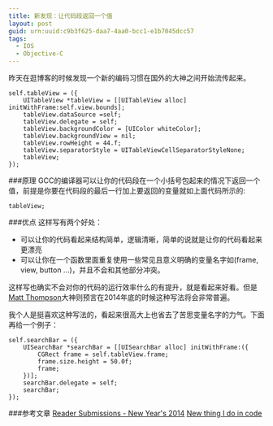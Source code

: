 ```yaml
---
title: 新发现：让代码段返回一个值
layout: post
guid: urn:uuid:c9b3f625-daa7-4aa0-bcc1-e1b7045dcc57
tags:
  - IOS
  - Objective-C
---
```


昨天在逛博客的时候发现一个新的编码习惯在国外的大神之间开始流传起来。
	
	self.tableView = ({
        UITableView *tableView = [[UITableView alloc] initWithFrame:self.view.bounds];
        tableView.dataSource =self;
        tableView.delegate = self;
        tableView.backgroundColor = [UIColor whiteColor];
        tableView.backgroundView = nil;
        tableView.rowHeight = 44.f;
        tableView.separatorStyle = UITableViewCellSeparatorStyleNone;
        tableView;
    });

###原理
GCC的编译器可以让你的代码段在一个小括号包起来的情况下返回一个值，前提是你要在代码段的最后一行加上要返回的变量就如上面代码所示的:

	tableView;

###优点
这样写有两个好处：
* 可以让你的代码看起来结构简单，逻辑清晰，简单的说就是让你的代码看起来更漂亮
* 可以让你在一个函数里面重复使用一些常见且意义明确的变量名字如(frame, view, button ...)，并且不会和其他部分冲突。

这样写也确实不会对你的代码的运行效率什么的有提升，就是看起来好看。但是[Matt Thompson](http://mattt.me/)大神则预言在2014年底的时候这种写法将会非常普遍。

我个人是挺喜欢这种写法的，看起来很高大上也省去了苦思变量名字的力气。下面再给一个例子：

	self.searchBar = ({
	    UISearchBar *searchBar = [[UISearchBar alloc] initWithFrame:({
	        CGRect frame = self.tableView.frame;
	        frame.size.height = 50.0f;
	        frame;
	    })];
	    searchBar.delegate = self;
	    searchBar;
	});

###参考文章
[Reader Submissions - New Year's 2014](http://nshipster.com/new-years-2014/)
[New thing I do in code](http://cocoa-dom.tumblr.com/)
